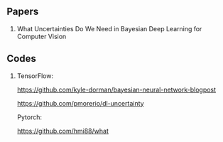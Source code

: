 ## Papers

1. What Uncertainties Do We Need in Bayesian Deep Learning for Computer Vision

## Codes

1. TensorFlow:

   https://github.com/kyle-dorman/bayesian-neural-network-blogpost

   https://github.com/pmorerio/dl-uncertainty

   Pytorch:

   https://github.com/hmi88/what